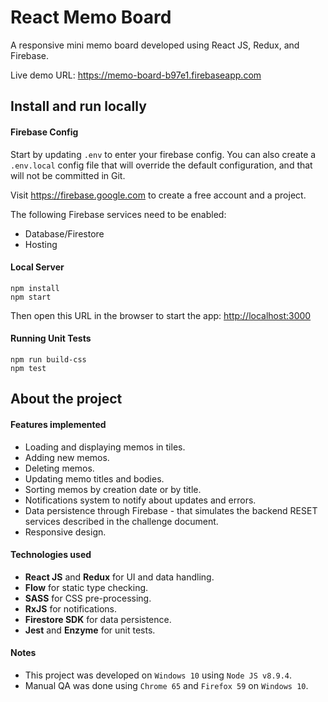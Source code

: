 # React Memo Board

A responsive mini memo board developed using React JS, Redux, and Firebase.

Live demo URL:
<https://memo-board-b97e1.firebaseapp.com>

## Install and run locally

#### Firebase Config

Start by updating `.env` to enter your firebase config. You can also create a `.env.local` config file that will override the default configuration, and that will not be committed in Git.

Visit <https://firebase.google.com> to create a free account and a project. 

The following Firebase services need to be enabled:

* Database/Firestore
* Hosting


#### Local Server

```
npm install
npm start
```

Then open this URL in the browser to start the app:
<http://localhost:3000>

#### Running Unit Tests

```
npm run build-css
npm test
```

## About the project

#### Features implemented

* Loading and displaying memos in tiles.
* Adding new memos.
* Deleting memos.
* Updating memo titles and bodies.
* Sorting memos by creation date or by title.
* Notifications system to notify about updates and errors.
* Data persistence through Firebase - that simulates the backend RESET services described in the challenge document.
* Responsive design.

#### Technologies used

* **React JS** and **Redux** for UI and data handling.
* **Flow** for static type checking.
* **SASS** for CSS pre-processing.
* **RxJS** for notifications.
* **Firestore SDK** for data persistence.
* **Jest** and **Enzyme** for unit tests.

#### Notes

* This project was developed on `Windows 10` using `Node JS v8.9.4`.
* Manual QA was done using `Chrome 65` and `Firefox 59` on `Windows 10`.
